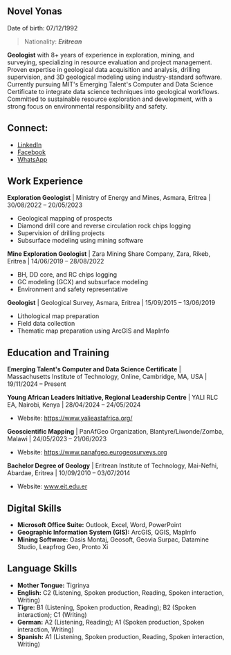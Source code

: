 ## Novel Yonas
Date of birth: 07/12/1992
>Nationality: **_Eritrean_** 

**Geologist** with 8+ years of experience in exploration, mining, and surveying, specializing in resource evaluation and project management. Proven expertise in geological data acquisition and analysis, drilling supervision, and 3D geological modeling using industry-standard software. Currently pursuing MIT's Emerging Talent's Computer and Data Science Certificate to integrate data science techniques into geological workflows. Committed to sustainable resource exploration and development, with a strong focus on environmental responsibility and safety.

## Connect:

* [LinkedIn](https://www.linkedin.com/in/novel-ghebretatios-76b1a8278?utm_source=share&utm_campaign=share_via&utm_content=profile&utm_medium=android_app) 
* [Facebook](https://www.facebook.com/profile.php?id=100006034065249)
* [WhatsApp](https://wa.me/qr/B5P237RXUTRKJ1) 

## Work Experience

**Exploration Geologist** | Ministry of Energy and Mines, Asmara, Eritrea | 30/08/2022 – 20/05/2023

* Geological mapping of prospects
* Diamond drill core and reverse circulation rock chips logging
* Supervision of drilling projects
* Subsurface modeling using mining software

**Mine Exploration Geologist** | Zara Mining Share Company, Zara, Rikeb, Eritrea | 14/06/2019 – 28/08/2022

* BH, DD core, and RC chips logging
* GC modeling (GCX) and subsurface modeling
* Environment and safety representative

**Geologist** | Geological Survey, Asmara, Eritrea | 15/09/2015 – 13/06/2019

* Lithological map preparation
* Field data collection
* Thematic map preparation using ArcGIS and MapInfo

## Education and Training

**Emerging Talent's Computer and Data Science Certificate** | Massachusetts Institute of Technology, Online, Cambridge, MA, USA | 19/11/2024 – Present


**Young African Leaders Initiative, Regional Leadership Centre** | YALI RLC EA, Nairobi, Kenya | 28/04/2024 – 24/05/2024

* Website: https://www.yalieastafrica.org/

**Geoscientific Mapping** | PanAfGeo Organization, Blantyre/Liwonde/Zomba, Malawi | 24/05/2023 – 21/06/2023

* Website: https://www.panafgeo.eurogeosurveys.org


**Bachelor Degree of Geology** | Eritrean Institute of Technology, Mai-Nefhi, Abardae, Eritrea | 10/09/2010 – 03/07/2014

* Website: www.eit.edu.er


## Digital Skills

* **Microsoft Office Suite:** Outlook, Excel, Word, PowerPoint
* **Geographic Information System (GIS):** ArcGIS, QGIS, MapInfo
* **Mining Software:** Oasis Montaj, Geosoft, Geovia Surpac, Datamine Studio, Leapfrog Geo, Pronto Xi

## Language Skills

* **Mother Tongue:** Tigrinya
* **English:** C2 (Listening, Spoken production, Reading, Spoken interaction, Writing)
* **Tigre:** B1 (Listening, Spoken production, Reading); B2 (Spoken interaction); C1 (Writing)
* **German:** A2 (Listening, Reading); A1 (Spoken production, Spoken interaction, Writing)
* **Spanish:** A1 (Listening, Spoken production, Reading, Spoken interaction, Writing)
